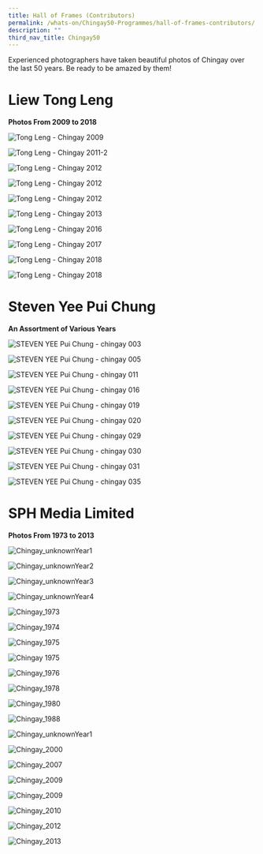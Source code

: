 ```yaml
---
title: Hall of Frames (Contributors)
permalink: /whats-on/Chingay50-Programmes/hall-of-frames-contributors/
description: ""
third_nav_title: Chingay50
---
```


Experienced photographers have taken beautiful photos of Chingay over the last 50 years. Be ready to be amazed by them!

# Liew Tong Leng
**Photos From 2009 to 2018**

![Tong Leng - Chingay 2009](/images/Hall%20of%20Frames%20Contributors/Liew%20Tong%20Leng/Tong%20Leng%20-%20Chingay%202009-1.jpg)

![Tong Leng - Chingay 2011-2](/images/Hall%20of%20Frames%20Contributors/Liew%20Tong%20Leng/Tong%20Leng%20-%20Chingay%202011-2-01.jpg)

![Tong Leng - Chingay 2012](/images/Hall%20of%20Frames%20Contributors/Liew%20Tong%20Leng/Tong%20Leng%20-%20Chingay%202012-3-01.jpg)

![Tong Leng - Chingay 2012](/images/Hall%20of%20Frames%20Contributors/Liew%20Tong%20Leng/Tong%20Leng%20-%20Chingay%202012-4-01.jpg)

![Tong Leng - Chingay 2012](/images/Hall%20of%20Frames%20Contributors/Liew%20Tong%20Leng/Tong%20Leng%20-%20Chingay%202012-5-01.jpg)

![Tong Leng - Chingay 2013](/images/Hall%20of%20Frames%20Contributors/Liew%20Tong%20Leng/Tong%20Leng%20-%20Chingay%202013-6-01.jpg)

![Tong Leng - Chingay 2016](/images/Hall%20of%20Frames%20Contributors/Liew%20Tong%20Leng/Tong%20Leng%20-%20Chingay%202016-7-01.jpg)

![Tong Leng - Chingay 2017](/images/Hall%20of%20Frames%20Contributors/Liew%20Tong%20Leng/Tong%20Leng%20-%20Chingay%202017-8-01.jpg)

![Tong Leng - Chingay 2018](/images/Hall%20of%20Frames%20Contributors/Liew%20Tong%20Leng/Tong%20Leng%20-%20Chingay%202018-10-01.jpg)

![Tong Leng - Chingay 2018](/images/Hall%20of%20Frames%20Contributors/Liew%20Tong%20Leng/Tong%20Leng%20-%20Chingay%202018-9-01.jpg)

# Steven Yee Pui Chung
**An Assortment of Various Years**

![STEVEN YEE Pui Chung - chingay 003](/images/Hall%20of%20Frames%20Contributors/Steven%20Yee%20Pui%20Chung/STEVEN%20YEE%20Pui%20Chung%20-%20chingay%20003-01.jpg)

![STEVEN YEE Pui Chung - chingay 005](/images/Hall%20of%20Frames%20Contributors/Steven%20Yee%20Pui%20Chung/STEVEN%20YEE%20Pui%20Chung%20-%20chingay%20005-01.jpg)

![STEVEN YEE Pui Chung - chingay 011](/images/Hall%20of%20Frames%20Contributors/Steven%20Yee%20Pui%20Chung/STEVEN%20YEE%20Pui%20Chung%20-%20chingay%20011-01.jpg)

![STEVEN YEE Pui Chung - chingay 016](/images/Hall%20of%20Frames%20Contributors/Steven%20Yee%20Pui%20Chung/STEVEN%20YEE%20Pui%20Chung%20-%20chingay%20016-01.jpg)

![STEVEN YEE Pui Chung - chingay 019](/images/Hall%20of%20Frames%20Contributors/Steven%20Yee%20Pui%20Chung/STEVEN%20YEE%20Pui%20Chung%20-%20chingay%20019-01.jpg)

![STEVEN YEE Pui Chung - chingay 020](/images/Hall%20of%20Frames%20Contributors/Steven%20Yee%20Pui%20Chung/STEVEN%20YEE%20Pui%20Chung%20-%20chingay%20020-01.jpg)

![STEVEN YEE Pui Chung - chingay 029](/images/Hall%20of%20Frames%20Contributors/Steven%20Yee%20Pui%20Chung/STEVEN%20YEE%20Pui%20Chung%20-%20chingay%20029-01.jpg)

![STEVEN YEE Pui Chung - chingay 030](/images/Hall%20of%20Frames%20Contributors/Steven%20Yee%20Pui%20Chung/STEVEN%20YEE%20Pui%20Chung%20-%20chingay%20030-01.jpg)

![STEVEN YEE Pui Chung - chingay 031](/images/Hall%20of%20Frames%20Contributors/Steven%20Yee%20Pui%20Chung/STEVEN%20YEE%20Pui%20Chung%20-%20chingay%20031-01.jpg)

![STEVEN YEE Pui Chung - chingay 035](/images/Hall%20of%20Frames%20Contributors/Steven%20Yee%20Pui%20Chung/STEVEN%20YEE%20Pui%20Chung%20-%20chingay%20035-01.jpg)

# SPH Media Limited
**Photos From 1973 to 2013**

![Chingay_unknownYear1](/images/Hall%20of%20Frames%20Contributors/SPH%20Media%20Limited/000772831.jpg)

![Chingay_unknownYear2](/images/Hall%20of%20Frames%20Contributors/SPH%20Media%20Limited/000777799.jpg)

![Chingay_unknownYear3](/images/Hall%20of%20Frames%20Contributors/SPH%20Media%20Limited/3D4F3BE2.jpeg)

![Chingay_unknownYear4](/images/Hall%20of%20Frames%20Contributors/SPH%20Media%20Limited/48B5284E.jpg)

![Chingay_1973](/images/Hall%20of%20Frames%20Contributors/SPH%20Media%20Limited/Chingay%201973.jpg)

![Chingay_1974](/images/Hall%20of%20Frames%20Contributors/SPH%20Media%20Limited/Chingay%201974.jpg)

![Chingay_1975](/images/Hall%20of%20Frames%20Contributors/SPH%20Media%20Limited/Chingay%201975%20(2).jpg)

![Chingay 1975](/images/Hall%20of%20Frames%20Contributors/SPH%20Media%20Limited/Chingay%201975.jpg)

![Chingay_1976](/images/Hall%20of%20Frames%20Contributors/SPH%20Media%20Limited/Chingay%201976.jpg)

![Chingay_1978](/images/Hall%20of%20Frames%20Contributors/SPH%20Media%20Limited/Chingay%201978%20(2).jpg)

![Chingay_1980](/images/Hall%20of%20Frames%20Contributors/SPH%20Media%20Limited/Chingay%201980.jpg)

![Chingay_1988](/images/Hall%20of%20Frames%20Contributors/SPH%20Media%20Limited/PM%20Lee%20ST%2021Feb1988.jpeg)

![Chingay_unknownYear1](/images/Hall%20of%20Frames%20Contributors/SPH%20Media%20Limited/43CAF69C.jpg)

![Chingay_2000](/images/Hall%20of%20Frames%20Contributors/SPH%20Media%20Limited/Chingay%202000%20(3).jpg)

![Chingay_2007](/images/Hall%20of%20Frames%20Contributors/SPH%20Media%20Limited/Chingay%202007.jpg)

![Chingay_2009](/images/Hall%20of%20Frames%20Contributors/SPH%20Media%20Limited/Chingay%202009%20(2).jpg)

![Chingay_2009](/images/Hall%20of%20Frames%20Contributors/SPH%20Media%20Limited/Chingay%202009.jpg)

![Chingay_2010](/images/Hall%20of%20Frames%20Contributors/SPH%20Media%20Limited/Chingay%202010.jpg)

![Chingay_2012](/images/Hall%20of%20Frames%20Contributors/SPH%20Media%20Limited/Chingay%202012%20(2).jpg)

![Chingay_2013](/images/Hall%20of%20Frames%20Contributors/SPH%20Media%20Limited/Chingay%202013.jpg)